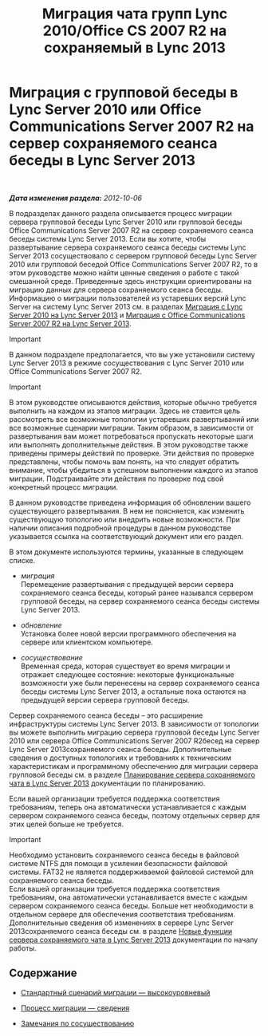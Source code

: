 ﻿---
title: "Миграция чата групп Lync 2010/Office CS 2007 R2 на сохраняемый в Lync 2013"
TOCTitle: "Миграция чата групп Lync 2010/Office CS 2007 R2 на сохраняемый в Lync 2013"
ms:assetid: 5b4d3db1-6eba-4932-b49c-f60bcf9488f9
ms:mtpsurl: https://technet.microsoft.com/ru-ru/library/Gg615442(v=OCS.15)
ms:contentKeyID: 49309883
ms.date: 05/19/2016
mtps_version: v=OCS.15
ms.translationtype: HT
---

# Миграция с групповой беседы в Lync Server 2010 или Office Communications Server 2007 R2 на сервер сохраняемого сеанса беседы в Lync Server 2013

 

_**Дата изменения раздела:** 2012-10-06_

В подразделах данного раздела описывается процесс миграции сервера групповой беседы Lync Server 2010 или групповой беседы Office Communications Server 2007 R2 на сервер сохраняемого сеанса беседы системы Lync Server 2013. Если вы хотите, чтобы развертывание сервера сохраняемого сеанса беседы системы Lync Server 2013 сосуществовало с сервером групповой беседы Lync Server 2010 или групповой беседой Office Communications Server 2007 R2, то в этом руководстве можно найти ценные сведения о работе с такой смешанной среде. Приведенные здесь инструкции ориентированы на миграцию данных для сервера сохраняемого сеанса беседы. Информацию о миграции пользователей из устаревших версий Lync Server на систему Lync Server 2013 см. в разделах [Миграция с Lync Server 2010 на Lync Server 2013](migration-from-lync-server-2010-to-lync-server-2013.md) и [Миграция с Office Communications Server 2007 R2 на Lync Server 2013](migration-from-office-communications-server-2007-r2-to-lync-server-2013.md).

> [!IMPORTANT]
> В данном подразделе предполагается, что вы уже установили систему Lync Server 2013 в режиме сосуществования с Lync Server 2010 или Office Communications Server 2007 R2.


> [!IMPORTANT]
> В этом руководстве описываются действия, которые обычно требуется выполнить на каждом из этапов миграции. Здесь не ставится цель рассмотреть все возможные топологии устаревших развертываний или все возможные сценарии миграции. Таким образом, в зависимости от развертывания вам может потребоваться пропускать некоторые шаги или выполнять дополнительные действия. В этом руководстве также приведены примеры действий по проверке. Эти действия по проверке представлены, чтобы помочь вам понять, на что следует обратить внимание, чтобы убедиться в успешном выполнении каждого из этапов миграции. Подстраивайте эти действия по проверке под свой конкретный процесс миграции.


В данном руководстве приведена информация об обновлении вашего существующего развертывания. В нем не поясняется, как изменить существующую топологию или внедрить новые возможности. При наличии описания подробной процедуры в данном руководстве указывается ссылка на соответствующий документ или его раздел.

В этом документе используются термины, указанные в следующем списке.

  - *миграция*   
    Перемещение развертывания с предыдущей версии сервера сохраняемого сеанса беседы, который ранее назывался сервером групповой беседы, на сервер сохраняемого сеанса беседы системы Lync Server 2013.

<!-- end list -->

  - *обновление*   
    Установка более новой версии программного обеспечения на сервере или клиентском компьютере.

<!-- end list -->

  - *сосуществование*   
    Временная среда, которая существует во время миграции и отражает следующее состояние: некоторые функциональные возможности уже были перенесены на сервер сохраняемого сеанса беседы системы Lync Server 2013, а остальные пока остаются на предыдущей версии сервера групповой беседы.

Сервер сохраняемого сеанса беседы – это расширение инфраструктуры системы Lync Server 2013. В зависимости от топологии вы можете выполнить миграцию сервера групповой беседы Lync Server 2010 или сервера Office Communications Server 2007 R2бесед на сервер Lync Server 2013сохраняемого сеанса беседы. Дополнительные сведения о доступных топологиях и требованиях к техническим характеристикам и программному обеспечению для миграции сервера групповой беседы см. в разделе [Планирование сервера сохраняемого чата в Lync Server 2013](lync-server-2013-planning-for-persistent-chat-server.md) документации по планированию.

Если вашей организации требуется поддержка соответствия требованиям, теперь она автоматически устанавливается с каждым сервером сохраняемого сеанса беседы, поэтому отдельных сервер для этих целей больше не требуется.

> [!IMPORTANT]
> Необходимо установить сохраняемого сеанса беседы в файловой системе NTFS для помощи в усилении безопасности файловой системы. FAT32 не является поддерживаемой файловой системой для сохраняемого сеанса беседы.<br />
> Если вашей организации требуется поддержка соответствия требованиям, она автоматически устанавливается вместе с каждым сервером сохраняемого сеанса беседы. Больше нет необходимости в отдельном сервере для обеспечения соответствия требованиям. Дополнительные сведения об изменениях в сервере Lync Server 2013сохраняемого сеанса беседы см. в разделе <a href="lync-server-2013-new-persistent-chat-server-features.md">Новые функции сервера сохраняемого чата в Lync Server 2013</a> документации по началу работы.


## Содержание

  - [Стандартный сценарий миграции — высокоуровневый](standard-migration-scenario-high-level.md)

  - [Процесс миграции — сведения](migration-process-details.md)

  - [Замечания по сосуществованию](coexistence-considerations.md)

